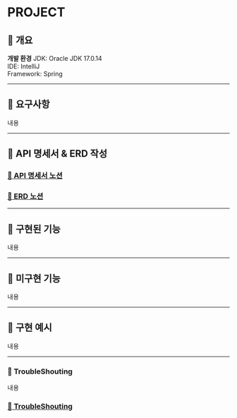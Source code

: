 <!-- 프로젝트 이름 -->
PROJECT
===
:large_blue_diamond: 개요
---
<!-- 프로젝트의 목표가 무엇인가 -->

<!-- 무엇을 구현하였는가 -->

**개발 환경**
JDK: Oracle JDK 17.0.14
<br>
IDE: IntelliJ
<br>
Framework: Spring

- - -
## :large_blue_diamond: 요구사항
내용

- - -
## :large_blue_diamond: API 명세서 & ERD 작성
### [:memo: API 명세서 노션](https://hushed-ox-d32.notion.site/API-1c329343d97880eca646ccb052c40a70?pvs=4)

### [:memo: ERD 노션](https://hushed-ox-d32.notion.site/ERD-1c329343d978804a9e68c39ab56c4a7c?pvs=4)

- - -
## :large_blue_diamond: 구현된 기능
내용

- - -
## :large_blue_diamond: 미구현 기능
내용

- - -
## :large_blue_diamond: 구현 예시
내용

- - -
### :large_blue_diamond: TroubleShouting
내용
### [:memo: TroubleShouting](링크)
